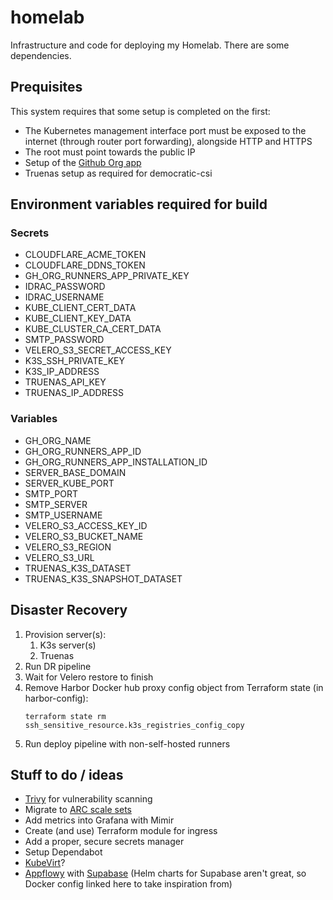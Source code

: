 # homelab

Infrastructure and code for deploying my Homelab. There are some dependencies.

## Prequisites

This system requires that some setup is completed on the first:

* The Kubernetes management interface port must be exposed to the internet (through router port forwarding), alongside HTTP and HTTPS
* The root must point towards the public IP
* Setup of the [Github Org app](https://github.com/actions/actions-runner-controller/blob/master/docs/using-arc-across-organizations.md)
* Truenas setup as required for democratic-csi

## Environment variables required for build

### Secrets

* CLOUDFLARE_ACME_TOKEN
* CLOUDFLARE_DDNS_TOKEN
* GH_ORG_RUNNERS_APP_PRIVATE_KEY
* IDRAC_PASSWORD
* IDRAC_USERNAME
* KUBE_CLIENT_CERT_DATA
* KUBE_CLIENT_KEY_DATA
* KUBE_CLUSTER_CA_CERT_DATA
* SMTP_PASSWORD
* VELERO_S3_SECRET_ACCESS_KEY
* K3S_SSH_PRIVATE_KEY
* K3S_IP_ADDRESS
* TRUENAS_API_KEY
* TRUENAS_IP_ADDRESS

### Variables

* GH_ORG_NAME
* GH_ORG_RUNNERS_APP_ID
* GH_ORG_RUNNERS_APP_INSTALLATION_ID
* SERVER_BASE_DOMAIN
* SERVER_KUBE_PORT
* SMTP_PORT
* SMTP_SERVER
* SMTP_USERNAME
* VELERO_S3_ACCESS_KEY_ID
* VELERO_S3_BUCKET_NAME
* VELERO_S3_REGION
* VELERO_S3_URL
* TRUENAS_K3S_DATASET
* TRUENAS_K3S_SNAPSHOT_DATASET

## Disaster Recovery

1. Provision server(s):
   1. K3s server(s)
   2. Truenas
2. Run DR pipeline
3. Wait for Velero restore to finish
4. Remove Harbor Docker hub proxy config object from Terraform state (in harbor-config):
    ```
    terraform state rm ssh_sensitive_resource.k3s_registries_config_copy
    ```
5. Run deploy pipeline with non-self-hosted runners

## Stuff to do / ideas

* [Trivy](https://github.com/aquasecurity/Trivy) for vulnerability scanning
* Migrate to [ARC scale sets](https://github.com/actions/actions-runner-controller/discussions/2775)
* Add metrics into Grafana with Mimir
* Create (and use) Terraform module for ingress
* Add a proper, secure secrets manager
* Setup Dependabot
* [KubeVirt](https://kubevirt.io/user-guide/operations/installation/)?
* [Appflowy](https://www.appflowy.io/) with [Supabase](https://github.com/supabase/supabase/tree/v0.23.10/docker) (Helm charts for Supabase aren't great, so Docker config linked here to take inspiration from)
